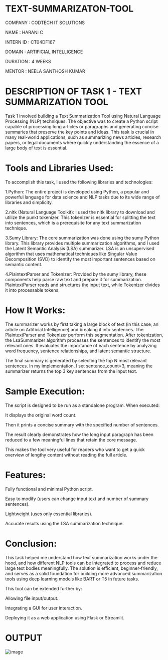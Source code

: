# TEXT-SUMMARIZATON-TOOL

COMPANY : CODTECH IT SOLUTIONS

NAME : HARANI C

INTERN ID : CT04DF167

DOMAIN : ARTIFICIAL INTELLIGENCE

DURATION : 4 WEEKS

MENTOR : NEELA SANTHOSH KUMAR

# DESCRIPTION OF TASK 1 - TEXT SUMMARIZATION TOOL #

Task 1 involved building a Text Summarization Tool using Natural Language Processing (NLP) techniques. The objective was to create a Python script capable of processing long articles or paragraphs and generating concise summaries that preserve the key points and ideas. This task is crucial in many real-world applications, such as summarizing news articles, research papers, or legal documents where quickly understanding the essence of a large body of text is essential.

 # Tools and Libraries Used:
To accomplish this task, I used the following libraries and technologies:

1.Python: The entire project is developed using Python, a popular and powerful language for data science and NLP tasks due to its wide range of libraries and simplicity.

2.nltk (Natural Language Toolkit): I used the nltk library to download and utilize the punkt tokenizer. This tokenizer is essential for splitting the text into sentences, which is a prerequisite for any text summarization technique.

3.Sumy Library: The core summarization was done using the sumy Python library. This library provides multiple summarization algorithms, and I used the Latent Semantic Analysis (LSA) summarizer. LSA is an unsupervised algorithm that uses mathematical techniques like Singular Value Decomposition (SVD) to identify the most important sentences based on semantic content.

4.PlaintextParser and Tokenizer: Provided by the sumy library, these components help parse raw text and prepare it for summarization. PlaintextParser reads and structures the input text, while Tokenizer divides it into processable tokens.

# How It Works:
The summarizer works by first taking a large block of text (in this case, an article on Artificial Intelligence) and breaking it into sentences. The PlaintextParser and Tokenizer perform this segmentation. After tokenization, the LsaSummarizer algorithm processes the sentences to identify the most relevant ones. It evaluates the importance of each sentence by analyzing word frequency, sentence relationships, and latent semantic structure.

The final summary is generated by selecting the top N most relevant sentences. In my implementation, I set sentence_count=3, meaning the summarizer returns the top 3 key sentences from the input text.

# Sample Execution:
The script is designed to be run as a standalone program. When executed:

It displays the original word count.

Then it prints a concise summary with the specified number of sentences.

The result clearly demonstrates how the long input paragraph has been reduced to a few meaningful lines that retain the core message.

This makes the tool very useful for readers who want to get a quick overview of lengthy content without reading the full article.

# Features:
Fully functional and minimal Python script.

Easy to modify (users can change input text and number of summary sentences).

Lightweight (uses only essential libraries).

Accurate results using the LSA summarization technique.

# Conclusion:
This task helped me understand how text summarization works under the hood, and how different NLP tools can be integrated to process and reduce large text bodies meaningfully. The solution is efficient, beginner-friendly, and serves as a solid foundation for building more advanced summarization tools using deep learning models like BART or T5 in future tasks.

This tool can be extended further by:

Allowing file input/output.

Integrating a GUI for user interaction.

Deploying it as a web application using Flask or Streamlit.

# OUTPUT #
![image](https://github.com/user-attachments/assets/e2469dc1-944a-4ebd-8c05-70235f156259)



